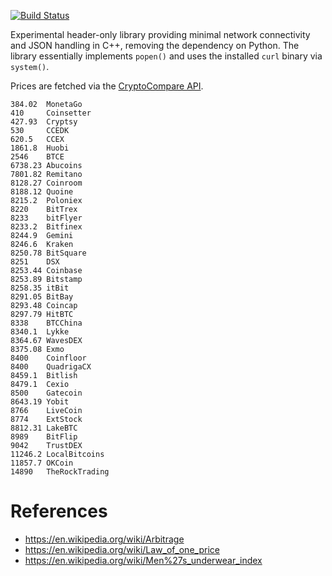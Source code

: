 [![Build
Status](https://travis-ci.org/deanturpin/curly.svg?branch=master)](https://travis-ci.org/deanturpin/curly)

Experimental header-only library providing minimal network connectivity and JSON
handling in C++, removing the dependency on Python. The library essentially
implements ```popen()``` and uses the installed ```curl``` binary via ```system()```.

Prices are fetched via the [CryptoCompare API](https://min-api.cryptocompare.com/).

```
384.02  MonetaGo
410     Coinsetter
427.93  Cryptsy
530     CCEDK
620.5   CCEX
1861.8  Huobi
2546    BTCE
6738.23 Abucoins
7801.82 Remitano
8128.27 Coinroom
8188.12 Quoine
8215.2  Poloniex
8220    BitTrex
8233    bitFlyer
8233.2  Bitfinex
8244.9  Gemini
8246.6  Kraken
8250.78 BitSquare
8251    DSX
8253.44 Coinbase
8253.89 Bitstamp
8258.35 itBit
8291.05 BitBay
8293.48 Coincap
8297.79 HitBTC
8338    BTCChina
8340.1  Lykke
8364.67 WavesDEX
8375.08 Exmo
8400    Coinfloor
8400    QuadrigaCX
8459.1  Bitlish
8479.1  Cexio
8500    Gatecoin
8643.19 Yobit
8766    LiveCoin
8774    ExtStock
8812.31 LakeBTC
8989    BitFlip
9042    TrustDEX
11246.2 LocalBitcoins
11857.7 OKCoin
14890   TheRockTrading
```

# References
* https://en.wikipedia.org/wiki/Arbitrage
* https://en.wikipedia.org/wiki/Law_of_one_price
* https://en.wikipedia.org/wiki/Men%27s_underwear_index
